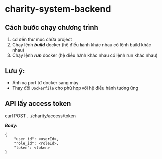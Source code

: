 # charity-system-backend
## Cách bước chạy chương trình
1. cd đến thư mục chứa project
2. Chạy lệnh ***build*** docker (hệ điều hành khác nhau có lệnh build khác nhau)
3. Chạy lệnh ***run*** docker (hệ điều hành khác nhau có lệnh run khác nhau)

## Lưu ý: 
* Ánh xạ port từ docker sang máy
* Thay đổi `Dockerfile` cho phù hợp với hệ điều hành tương ứng

## API lấy access token

curl POST .../charity/access/token

***Body:***

    {
        "user_id": <userId>,
        "role_id": <roleId>,
        "token": <token>
    }

